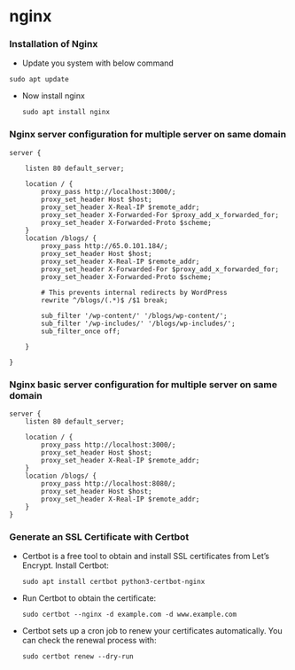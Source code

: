 # nginx

### Installation of Nginx
- Update you system with below command
```
sudo apt update
```
- Now install nginx
  ```
  sudo apt install nginx
  ```

### Nginx server configuration for multiple server on same domain

```
server {

    listen 80 default_server;

    location / {
        proxy_pass http://localhost:3000/;
        proxy_set_header Host $host;
        proxy_set_header X-Real-IP $remote_addr;
        proxy_set_header X-Forwarded-For $proxy_add_x_forwarded_for;
        proxy_set_header X-Forwarded-Proto $scheme;
    }
    location /blogs/ {
        proxy_pass http://65.0.101.184/;
        proxy_set_header Host $host;
        proxy_set_header X-Real-IP $remote_addr;
        proxy_set_header X-Forwarded-For $proxy_add_x_forwarded_for;
        proxy_set_header X-Forwarded-Proto $scheme;

        # This prevents internal redirects by WordPress
        rewrite ^/blogs/(.*)$ /$1 break;

        sub_filter '/wp-content/' '/blogs/wp-content/';
        sub_filter '/wp-includes/' '/blogs/wp-includes/';
        sub_filter_once off;

    }
    
}
```

### Nginx basic server configuration for multiple server on same domain
```
server {
    listen 80 default_server;

    location / {
        proxy_pass http://localhost:3000/;
        proxy_set_header Host $host;
        proxy_set_header X-Real-IP $remote_addr;
    }
    location /blogs/ {
        proxy_pass http://localhost:8080/;
        proxy_set_header Host $host;
        proxy_set_header X-Real-IP $remote_addr;
    }
}
```

### Generate an SSL Certificate with Certbot
- Certbot is a free tool to obtain and install SSL certificates from Let’s Encrypt. Install Certbot:
  ```
  sudo apt install certbot python3-certbot-nginx
  ```
- Run Certbot to obtain the certificate:
  ```
  sudo certbot --nginx -d example.com -d www.example.com
  ``` 
- Certbot sets up a cron job to renew your certificates automatically. You can check the renewal process with:
  ```
  sudo certbot renew --dry-run
  ```
